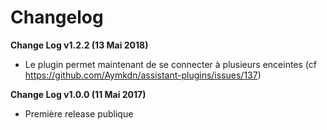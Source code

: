 # Changelog

**Change Log v1.2.2 (13 Mai 2018)**

  - Le plugin permet maintenant de se connecter à plusieurs enceintes (cf https://github.com/Aymkdn/assistant-plugins/issues/137)

**Change Log v1.0.0 (11 Mai 2017)**

  - Première release publique
